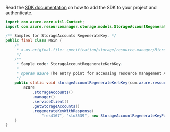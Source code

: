 Read the [SDK documentation](https://github.com/Azure/azure-sdk-for-java/blob/azure-resourcemanager_2.15.0/sdk/resourcemanager/azure-resourcemanager/README.md) on how to add the SDK to your project and authenticate.

```java
import com.azure.core.util.Context;
import com.azure.resourcemanager.storage.models.StorageAccountRegenerateKeyParameters;

/** Samples for StorageAccounts RegenerateKey. */
public final class Main {
    /*
     * x-ms-original-file: specification/storage/resource-manager/Microsoft.Storage/stable/2021-09-01/examples/StorageAccountRegenerateKerbKey.json
     */
    /**
     * Sample code: StorageAccountRegenerateKerbKey.
     *
     * @param azure The entry point for accessing resource management APIs in Azure.
     */
    public static void storageAccountRegenerateKerbKey(com.azure.resourcemanager.AzureResourceManager azure) {
        azure
            .storageAccounts()
            .manager()
            .serviceClient()
            .getStorageAccounts()
            .regenerateKeyWithResponse(
                "res4167", "sto3539", new StorageAccountRegenerateKeyParameters().withKeyName("kerb1"), Context.NONE);
    }
}
```
